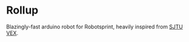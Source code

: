 # Rollup

Blazingly-fast arduino robot for Robotsprint,
heavily inspired from [SJTU VEX](https://www.youtube.com/watch?v=_HBTQAAVvzM).
